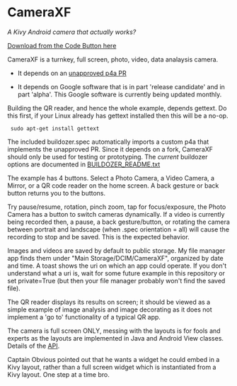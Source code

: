 CameraXF
========

*A Kivy Android camera that actually works?*

[Download from the Code Button here](https://github.com/RobertFlatt/Android-for-Python)

CameraXF is a turnkey, full screen, photo, video, data analaysis camera.

- It depends on an [unapproved p4a PR](https://github.com/kivy/python-for-android/pull/2385)

- It depends on Google software that is in part 'release candidate' and in part 'alpha'. This Google software is currently being updated monthly.

Building the QR reader, and hence the whole example, depends gettext. Do this first, if your Linux already has gettext installed then this will be a no-op.

	 sudo apt-get install gettext

The included buildozer.spec automatically imports a custom p4a that implements the unapproved PR. Since it depends on a fork, CameraXF should only be used for testing or prototyping. The *current* buildozer options are documented in [BUILDOZER_README.txt](https://github.com/RobertFlatt/Android-for-Python/blob/main/cameraxf/BUILDOZER_README.txt)

The example has 4 buttons. Select a Photo Camera, a Video Camera, a Mirror, or a QR code reader on the home screen. A back gesture or back button returns you to the buttons.

Try pause/resume, rotation, pinch zoom, tap for focus/exposure, the Photo Camera has a button to switch cameras dynamically. If a video is currently being recorded then, a pause, a back gesture/button, or rotating the camera between portrait and landscape (when .spec orientation = all) will cause the recording to stop and be saved. This is the expected behavior.

Images and videos are saved by default to public storage. My file manager app finds them under "Main Storage/DCIM/CameraXF", organized by date and time. A toast shows the uri on which an app could operate. If you don't understand what a uri is, wait for some future example in this repository or set private=True (but then your file manager probably won't find the saved file).

The QR reader displays its results on screen; it should be viewed as a simple example of image analysis and image decorating as it does not implement a 'go to' functionality of a typical QR app. 

The camera is full screen ONLY, messing with the layouts is for fools and experts as the layouts are implemented in Java and Android View classes. Details of the [API](https://github.com/RobertFlatt/Android-for-Python/blob/main/cameraxf/cameraxf/cameraxf.py).

Captain Obvious pointed out that he wants a widget he could embed in a Kivy layout, rather than a full screen widget which is instantiated from a Kivy layout. One step at a time bro.



